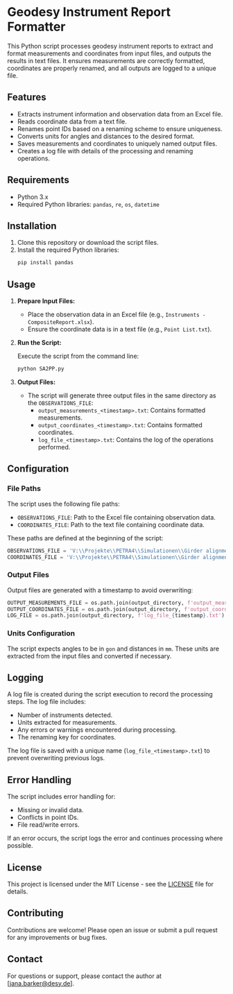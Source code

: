 # Geodesy Instrument Report Formatter

This Python script processes geodesy instrument reports to extract and format measurements and coordinates from input files, and outputs the results in text files. It ensures measurements are correctly formatted, coordinates are properly renamed, and all outputs are logged to a unique file.

## Features

- Extracts instrument information and observation data from an Excel file.
- Reads coordinate data from a text file.
- Renames point IDs based on a renaming scheme to ensure uniqueness.
- Converts units for angles and distances to the desired format.
- Saves measurements and coordinates to uniquely named output files.
- Creates a log file with details of the processing and renaming operations.

## Requirements

- Python 3.x
- Required Python libraries: `pandas`, `re`, `os`, `datetime`

## Installation

1. Clone this repository or download the script files.
2. Install the required Python libraries:
    ```bash
   pip install pandas
   ```

## Usage

1. **Prepare Input Files:**
   - Place the observation data in an Excel file (e.g., `Instruments - CompositeReport.xlsx`).
   - Ensure the coordinate data is in a text file (e.g., `Point List.txt`).

2. **Run the Script:**

   Execute the script from the command line:
   ```bash
   python SA2PP.py
   ```

3. **Output Files:**
   - The script will generate three output files in the same directory as the `OBSERVATIONS_FILE`:
     - `output_measurements_<timestamp>.txt`: Contains formatted measurements.
     - `output_coordinates_<timestamp>.txt`: Contains formatted coordinates.
     - `log_file_<timestamp>.txt`: Contains the log of the operations performed.

## Configuration

### File Paths

The script uses the following file paths:

- `OBSERVATIONS_FILE`: Path to the Excel file containing observation data.
- `COORDINATES_FILE`: Path to the text file containing coordinate data.

These paths are defined at the beginning of the script:
```python
OBSERVATIONS_FILE = 'V:\\Projekte\\PETRA4\\Simulationen\\Girder alignment\\Instruments - CompositeReport.xlsx'
COORDINATES_FILE = 'V:\\Projekte\\PETRA4\\Simulationen\\Girder alignment\\Point List.txt'
```

### Output Files

Output files are generated with a timestamp to avoid overwriting:
```python
OUTPUT_MEASUREMENTS_FILE = os.path.join(output_directory, f'output_measurements_{timestamp}.txt')
OUTPUT_COORDINATES_FILE = os.path.join(output_directory, f'output_coordinates_{timestamp}.txt')
LOG_FILE = os.path.join(output_directory, f'log_file_{timestamp}.txt')
```

### Units Configuration

The script expects angles to be in `gon` and distances in `mm`. These units are extracted from the input files and converted if necessary.

## Logging

A log file is created during the script execution to record the processing steps. The log file includes:

- Number of instruments detected.
- Units extracted for measurements.
- Any errors or warnings encountered during processing.
- The renaming key for coordinates.

The log file is saved with a unique name (`log_file_<timestamp>.txt`) to prevent overwriting previous logs.

## Error Handling

The script includes error handling for:

- Missing or invalid data.
- Conflicts in point IDs.
- File read/write errors.

If an error occurs, the script logs the error and continues processing where possible.

## License

This project is licensed under the MIT License - see the [LICENSE](LICENSE) file for details.

## Contributing

Contributions are welcome! Please open an issue or submit a pull request for any improvements or bug fixes.

## Contact

For questions or support, please contact the author at [jana.barker@desy.de].
